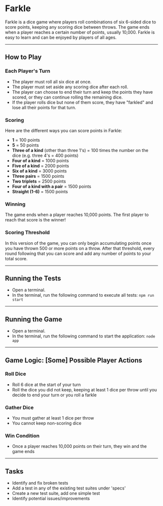 # Farkle

Farkle is a dice game where players roll combinations of six 6-sided dice to score points, keeping any scoring dice between throws. 
The game ends when a player reaches a certain number of points, usually 10,000. Farkle is easy to learn and can be enjoyed by players of all ages.

---

## How to Play

### Each Player's Turn

- The player must roll all six dice at once.
- The player must set aside any scoring dice after each roll.
- The player can choose to end their turn and keep the points they have scored, or they can continue rolling the remaining dice.
- If the player rolls dice but none of them score, they have "farkled" and lose all their points for that turn.

### Scoring

Here are the different ways you can score points in Farkle:

- **1** = 100 points
- **5** = 50 points
- **Three of a kind** (other than three 1's) = 100 times the number on the dice (e.g. three 4's = 400 points)
- **Four of a kind** = 1000 points
- **Five of a kind** = 2000 points
- **Six of a kind** = 3000 points
- **Three pairs** = 1500 points
- **Two triplets** = 2500 points
- **Four of a kind with a pair** = 1500 points
- **Straight (1-6)** = 1500 points

### Winning

The game ends when a player reaches 10,000 points. The first player to reach that score is the winner!

### Scoring Threshold

In this version of the game, you can only begin accumulating points once you have thrown 500 or more points on a throw. 
After that threshold, every round following that you can score and add any number of points to your total score.

---

## Running the Tests

- Open a terminal.
- In the terminal, run the following command to execute all tests: `npm run start`

---

## Running the Game

- Open a terminal.
- In the terminal, run the following command to start the application: `node app`

---

## Game Logic: [Some] Possible Player Actions

### Roll Dice

- Roll 6 dice at the start of your turn
- Roll the dice you did not keep, keeping at least 1 dice per throw until you decide to end your turn or you roll a farkle

### Gather Dice

- You must gather at least 1 dice per throw
- You cannot keep non-scoring dice

### Win Condition

- Once a player reaches 10,000 points on their turn, they win and the game ends

---

## Tasks

- Identify and fix broken tests
- Add a test in any of the existing test suites under 'specs'
- Create a new test suite, add one simple test
- Identify potential issues/improvements